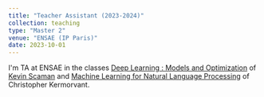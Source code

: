 ```yaml
---
title: "Teacher Assistant (2023-2024)"
collection: teaching
type: "Master 2"
venue: "ENSAE (IP Paris)"
date: 2023-10-01
---
```


I'm TA at ENSAE in the classes [Deep Learning : Models and Optimization](https://kscaman.github.io/teaching/2023_ENSAE_DL.html)
of [Kevin Scaman](https://kscaman.github.io/) 
and [Machine Learning for Natural Language Processing](https://github.com/Deep-NLP-Course)
of Christopher Kermorvant. 